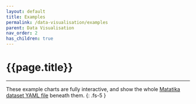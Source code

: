 ```yaml
---
layout: default
title: Examples
permalink: /data-visualisation/examples
parent: Data Visualisation
nav_order: 2
has_children: true
---
```


# {{page.title}}

---

These example charts are fully interactive, and show the whole [Matatika dataset YAML file]({{site.baseurl}}/data-visualisation/dataset-yaml) beneath them.
{: .fs-5 }